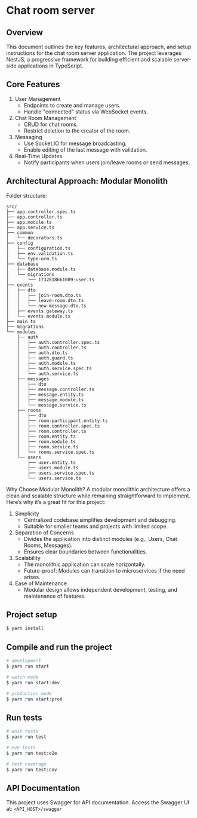 # Chat room server

## Overview
This document outlines the key features, architectural approach, and setup instructions for the chat room server application. The project leverages NestJS, a progressive framework for building efficient and scalable server-side applications in TypeScript.

## Core Features
1. User Management
    * Endpoints to create and manage users.
    * Handle "connected" status via WebSocket events.
2. Chat Room Management
    * CRUD for chat rooms.
    * Restrict deletion to the creator of the room.
3. Messaging
    * Use Socket.IO for message broadcasting.
    * Enable editing of the last message with validation.
4. Real-Time Updates
    * Notify participants when users join/leave rooms or send messages.

## Architectural Approach: Modular Monolith
Folder structure:

```
src/
├── app.controller.spec.ts
├── app.controller.ts
├── app.module.ts
├── app.service.ts
├── common
│   └── decorators.ts
├── config
│   ├── configuration.ts
│   ├── env.validation.ts
│   └── type-orm.ts
├── database
│   ├── database.module.ts
│   └── migrations
│       └── 1732818661089-user.ts
├── events
│   ├── dto
│   │   ├── join-room.dto.ts
│   │   ├── leave-room.dto.ts
│   │   └── new-message.dto.ts
│   ├── events.gateway.ts
│   └── events.module.ts
├── main.ts
├── migrations
└── modules
    ├── auth
    │   ├── auth.controller.spec.ts
    │   ├── auth.controller.ts
    │   ├── auth.dto.ts
    │   ├── auth.guard.ts
    │   ├── auth.module.ts
    │   ├── auth.service.spec.ts
    │   └── auth.service.ts
    ├── messages
    │   ├── dto
    │   ├── message.controller.ts
    │   ├── message.entity.ts
    │   ├── message.module.ts
    │   └── message.service.ts
    ├── rooms
    │   ├── dto
    │   ├── room-participant.entity.ts
    │   ├── room.controller.spec.ts
    │   ├── room.controller.ts
    │   ├── room.entity.ts
    │   ├── room.module.ts
    │   ├── room.service.ts
    │   └── rooms.service.spec.ts
    └── users
        ├── user.entity.ts
        ├── users.module.ts
        ├── users.service.spec.ts
        └── users.service.ts
```
Why Choose Modular Monolith?
A modular monolithic architecture offers a clean and scalable structure while remaining straightforward to implement. Here’s why it’s a great fit for this project:

1. Simplicity
    * Centralized codebase simplifies development and debugging.
    * Suitable for smaller teams and projects with limited scope.
2. Separation of Concerns
    * Divides the application into distinct modules (e.g., Users, Chat Rooms, Messages).
    * Ensures clear boundaries between functionalities.
3. Scalability
    * The monolithic application can scale horizontally.
    * Future-proof: Modules can transition to microservices if the need arises.
4. Ease of Maintenance
    * Modular design allows independent development, testing, and maintenance of features.



## Project setup

```bash
$ yarn install
```

## Compile and run the project

```bash
# development
$ yarn run start

# watch mode
$ yarn run start:dev

# production mode
$ yarn run start:prod
```

## Run tests

```bash
# unit tests
$ yarn run test

# e2e tests
$ yarn run test:e2e

# test coverage
$ yarn run test:cov
```

## API Documentation
This project uses Swagger for API documentation.
Access the Swagger UI at: `<API_HOST>/swagger`
